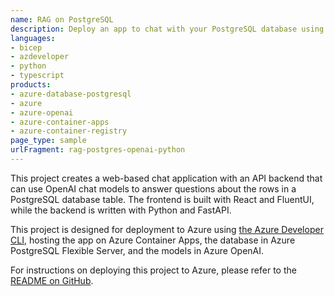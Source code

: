 ```yaml
---
name: RAG on PostgreSQL
description: Deploy an app to chat with your PostgreSQL database using Azure OpenAI, Python, and the RAG technique.
languages:
- bicep
- azdeveloper
- python
- typescript
products:
- azure-database-postgresql
- azure
- azure-openai
- azure-container-apps
- azure-container-registry
page_type: sample
urlFragment: rag-postgres-openai-python
---
```


This project creates a web-based chat application with an API backend that can use OpenAI chat models to answer questions about the rows in a PostgreSQL database table. The frontend is built with React and FluentUI, while the backend is written with Python and FastAPI.

This project is designed for deployment to Azure using [the Azure Developer CLI](https://learn.microsoft.com/azure/developer/azure-developer-cli/), hosting the app on Azure Container Apps, the database in Azure PostgreSQL Flexible Server, and the models in Azure OpenAI.

For instructions on deploying this project to Azure, please refer to the [README on GitHub](https://github.com/Azure-Samples/rag-postgres-openai-python/?tab=readme-ov-file#rag-on-postgresql).
